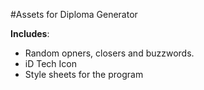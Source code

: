 #Assets for Diploma Generator


**Includes**:
- Random opners, closers and buzzwords. 
- iD Tech Icon
- Style sheets for the program